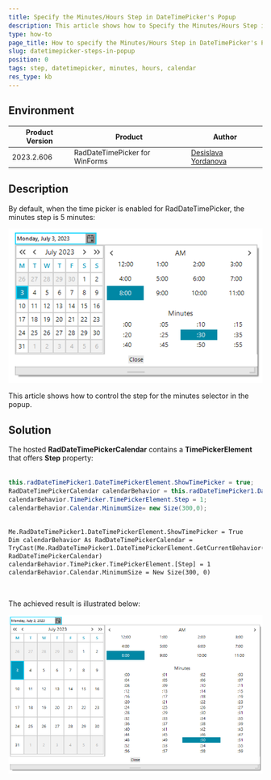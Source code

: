 ```yaml
---
title: Specify the Minutes/Hours Step in DateTimePicker's Popup
description: This article shows how to Specify the Minutes/Hours Step in the WinForms DateTimePicker's Popup.
type: how-to
page_title: How to specify the Minutes/Hours Step in DateTimePicker's Popup
slug: datetimepicker-steps-in-popup
position: 0
tags: step, datetimepicker, minutes, hours, calendar
res_type: kb
---
```


## Environment
 
|Product Version|Product|Author|
|----|----|----|
|2023.2.606|RadDateTimePicker for WinForms|[Desislava Yordanova](https://www.telerik.com/blogs/author/desislava-yordanova)|


## Description

By default, when the time picker is enabled for RadDateTimePicker, the minutes step is 5 minutes:

![datetimepicker-steps-in-popup001](images/datetimepicker-steps-in-popup001.png)

This article shows how to control the step for the minutes selector in the popup.

## Solution

The hosted **RadDateTimePickerCalendar** contains a **TimePickerElement** that offers **Step** property:


````C#
    
this.radDateTimePicker1.DateTimePickerElement.ShowTimePicker = true;
RadDateTimePickerCalendar calendarBehavior = this.radDateTimePicker1.DateTimePickerElement.GetCurrentBehavior() as RadDateTimePickerCalendar;
calendarBehavior.TimePicker.TimePickerElement.Step = 1;
calendarBehavior.Calendar.MinimumSize= new Size(300,0);


````
````VB.NET

Me.RadDateTimePicker1.DateTimePickerElement.ShowTimePicker = True
Dim calendarBehavior As RadDateTimePickerCalendar = TryCast(Me.RadDateTimePicker1.DateTimePickerElement.GetCurrentBehavior(), RadDateTimePickerCalendar)
calendarBehavior.TimePicker.TimePickerElement.[Step] = 1
calendarBehavior.Calendar.MinimumSize = New Size(300, 0)
   
    
````

The achieved result is illustrated below:

![datetimepicker-steps-in-popup002](images/datetimepicker-steps-in-popup002.png)






    
   
  
    
 

